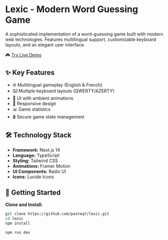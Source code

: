 # Lexic - Modern Word Guessing Game

A sophisticated implementation of a word-guessing game built with modern web technologies. Features multilingual support, customizable keyboard layouts, and an elegant user interface.

🎮 [Try Live Demo](https://lexic-kappa.vercel.app)

## ✨ Key Features

- 🌐 Multilingual gameplay (English & French)
- ⌨️ Multiple keyboard layouts (QWERTY/AZERTY)
- 🎨 UI with ambient animations
- 📱 Responsive design 
- 📊 Game statistics
- 🔒 Secure game state management

## 🛠️ Technology Stack

- **Framework:** Next.js 14
- **Language:** TypeScript
- **Styling:** Tailwind CSS
- **Animations:** Framer Motion
- **UI Components:** Radix UI
- **Icons:** Lucide Icons

## 🚀 Getting Started

 **Clone and Install:**
```bash
git clone https://github.com/pasteq7/lexic.git
cd lexic
npm install
```

```bash
npm run dev
```


